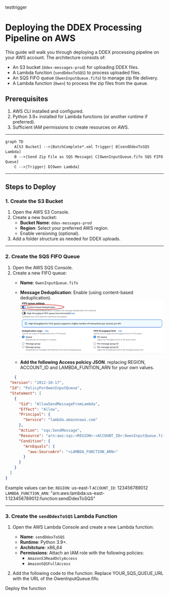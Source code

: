 testtrigger



# Deploying the DDEX Processing Pipeline on AWS

This guide will walk you through deploying a DDEX processing pipeline on your AWS account. The architecture consists of:
- An S3 bucket (`ddex-messages-prod`) for uploading DDEX files.
- A Lambda function (`sendDdexToSQS`) to process uploaded files.
- An SQS FIFO queue (`OwenInputQueue.fifo`) to manage zip file delivery.
- A Lambda function (`Owen`) to process the zip files from the queue.

## Prerequisites

1. AWS CLI installed and configured.
2. Python 3.9+ installed for Lambda functions (or another runtime if preferred).
3. Sufficient IAM permissions to create resources on AWS.

---


```mermaid
graph TD
    A[S3 Bucket] -->|BatchComplete*.xml Trigger| B[sendDdexToSQS Lambda]
    B -->|Send Zip File as SQS Message| C[OwenInputQueue.fifo SQS FIFO Queue]
    C -->|Trigger| D[Owen Lambda]
```

---

## Steps to Deploy

### 1. Create the S3 Bucket
1. Open the AWS S3 Console.
2. Create a new bucket:
   - **Bucket Name**: `ddex-messages-prod`
   - **Region**: Select your preferred AWS region.
   - Enable versioning (optional).
3. Add a folder structure as needed for DDEX uploads.

---

### 2. Create the SQS FIFO Queue
1. Open the AWS SQS Console.
2. Create a new FIFO queue:
   - **Name**: `OwenInputQueue.fifo`
   - **Message Deduplication**: Enable (using content-based deduplication).
![alt text](image.png)

   - **Add the following Access polcicy JSON**. replacing REGION, ACCOUNT_ID and LAMBDA_FUNTION_ARN for your own values. 
```json
    {
  "Version": "2012-10-17",
  "Id": "PolicyForOwenInputQueue",
  "Statement": [
    {
      "Sid": "AllowSendMessageFromLambda",
      "Effect": "Allow",
      "Principal": {
        "Service": "lambda.amazonaws.com"
      },
      "Action": "sqs:SendMessage",
      "Resource": "arn:aws:sqs:<REGION>:<ACCOUNT_ID>:OwenInputQueue.fifo",
      "Condition": {
        "ArnEquals": {
          "aws:SourceArn": "<LAMBDA_FUNCTION_ARN>"
        }
      }
    }
  ]
}

```
Example values can be:
`REGION`: us-east-1
`ACCOUNT_ID`: 123456789012
`LAMBDA_FUNCTION_ARN`: "arn:aws:lambda:us-east-1:123456789012:function:sendDdexToSQS"

---

### 3. Create the `sendDdexToSQS` Lambda Function
1. Open the AWS Lambda Console and create a new Lambda function:
   - **Name**: `sendDdexToSQS`
   - **Runtime**: Python 3.9+.
   - **Architcture**: x86_64
   - **Permissions**: Attach an IAM role with the following policies:
     - `AmazonS3ReadOnlyAccess`
     - `AmazonSQSFullAccess`

2. Add the following code to the function:
Replace YOUR_SQS_QUEUE_URL with the URL of the OwenInputQueue.fifo.

Deploy the function
